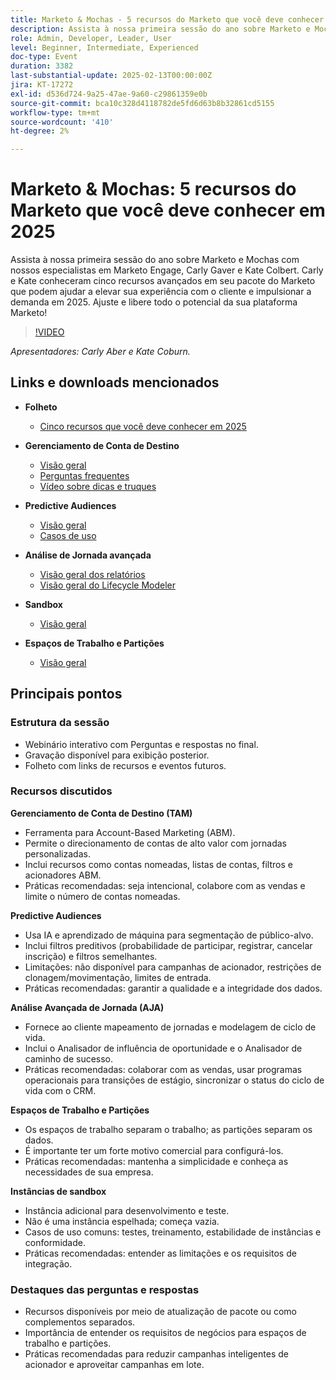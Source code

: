 ```yaml
---
title: Marketo & Mochas - 5 recursos do Marketo que você deve conhecer em 2025
description: Assista à nossa primeira sessão do ano sobre Marketo e Mochas com nossos especialistas em Marketo Engage, Carly Gaver e Kate Colbert. Carly e Kate conheceram cinco recursos avançados em seu pacote do Marketo que podem ajudar a elevar sua experiência com o cliente e impulsionar a demanda em 2025. Ajuste e libere todo o potencial da sua plataforma Marketo!
role: Admin, Developer, Leader, User
level: Beginner, Intermediate, Experienced
doc-type: Event
duration: 3382
last-substantial-update: 2025-02-13T00:00:00Z
jira: KT-17272
exl-id: d536d724-9a25-47ae-9a60-c29861359e0b
source-git-commit: bca10c328d4118782de5fd6d63b8b32861cd5155
workflow-type: tm+mt
source-wordcount: '410'
ht-degree: 2%

---
```



# Marketo &amp; Mochas: 5 recursos do Marketo que você deve conhecer em 2025

Assista à nossa primeira sessão do ano sobre Marketo e Mochas com nossos especialistas em Marketo Engage, Carly Gaver e Kate Colbert. Carly e Kate conheceram cinco recursos avançados em seu pacote do Marketo que podem ajudar a elevar sua experiência com o cliente e impulsionar a demanda em 2025. Ajuste e libere todo o potencial da sua plataforma Marketo!

>[!VIDEO](https://video.tv.adobe.com/v/3444165/?learn=on&enablevpops)

*Apresentadores: Carly Aber e Kate Coburn.*

## Links e downloads mencionados

* **Folheto**
   * [Cinco recursos que você deve conhecer em 2025](../assets/marketo-&-mochas-5-features-handout.pdf)

* **Gerenciamento de Conta de Destino**
   * [Visão geral](https://experienceleague.adobe.com/en/docs/marketo/using/product-docs/target-account-management/setup/target-account-management-overview)
   * [Perguntas frequentes](https://nation.marketo.com/t5/knowledgebase/target-account-management-previously-abm-faq-product-facts-and/ta-p/301199)
   * [Vídeo sobre dicas e truques](https://nation.marketo.com/t5/product-blogs/marketo-engage-abm-tips-amp-tricks-with-corey-bayless/ba-p/304664)

* **Predictive Audiences**
   * [Visão geral](https://experienceleague.adobe.com/en/docs/marketo/using/product-docs/core-marketo-concepts/predictive-audiences/getting-started-with-predictive-audiences)
   * [Casos de uso](https://nation.marketo.com/t5/product-blogs/using-predictive-audiences-in-marketo-engage/ba-p/301937)

* **Análise de Jornada avançada**
   * [Visão geral dos relatórios](https://experienceleague.adobe.com/en/docs/marketo/using/product-docs/reporting/reporting-overview#advanced-journey-analytics)
   * [Visão geral do Lifecycle Modeler](https://experienceleague.adobe.com/en/docs/marketo/using/product-docs/reporting/revenue-cycle-analytics/revenue-cycle-models/understanding-revenue-models)

* **Sandbox**
   * [Visão geral](https://experienceleague.adobe.com/en/docs/marketo/using/product-docs/core-marketo-concepts/miscellaneous/marketo-sandbox)

* **Espaços de Trabalho e Partições**
   * [Visão geral](https://experienceleague.adobe.com/en/docs/marketo/using/product-docs/administration/workspaces-and-person-partitions/understanding-workspaces-and-person-partitions)

## Principais pontos

### Estrutura da sessão

* Webinário interativo com Perguntas e respostas no final.
* Gravação disponível para exibição posterior.
* Folheto com links de recursos e eventos futuros.

### Recursos discutidos

**Gerenciamento de Conta de Destino (TAM)**

* Ferramenta para Account-Based Marketing (ABM).
* Permite o direcionamento de contas de alto valor com jornadas personalizadas.
* Inclui recursos como contas nomeadas, listas de contas, filtros e acionadores ABM.
* Práticas recomendadas: seja intencional, colabore com as vendas e limite o número de contas nomeadas.

**Predictive Audiences**

* Usa IA e aprendizado de máquina para segmentação de público-alvo.
* Inclui filtros preditivos (probabilidade de participar, registrar, cancelar inscrição) e filtros semelhantes.
* Limitações: não disponível para campanhas de acionador, restrições de clonagem/movimentação, limites de entrada.
* Práticas recomendadas: garantir a qualidade e a integridade dos dados.

**Análise Avançada de Jornada (AJA)**

* Fornece ao cliente mapeamento de jornadas e modelagem de ciclo de vida.
* Inclui o Analisador de influência de oportunidade e o Analisador de caminho de sucesso.
* Práticas recomendadas: colaborar com as vendas, usar programas operacionais para transições de estágio, sincronizar o status do ciclo de vida com o CRM.

**Espaços de Trabalho e Partições**

* Os espaços de trabalho separam o trabalho; as partições separam os dados.
* É importante ter um forte motivo comercial para configurá-los.
* Práticas recomendadas: mantenha a simplicidade e conheça as necessidades de sua empresa.

**Instâncias de sandbox**

* Instância adicional para desenvolvimento e teste.
* Não é uma instância espelhada; começa vazia.
* Casos de uso comuns: testes, treinamento, estabilidade de instâncias e conformidade.
* Práticas recomendadas: entender as limitações e os requisitos de integração.

### Destaques das perguntas e respostas

* Recursos disponíveis por meio de atualização de pacote ou como complementos separados.
* Importância de entender os requisitos de negócios para espaços de trabalho e partições.
* Práticas recomendadas para reduzir campanhas inteligentes de acionador e aproveitar campanhas em lote.
